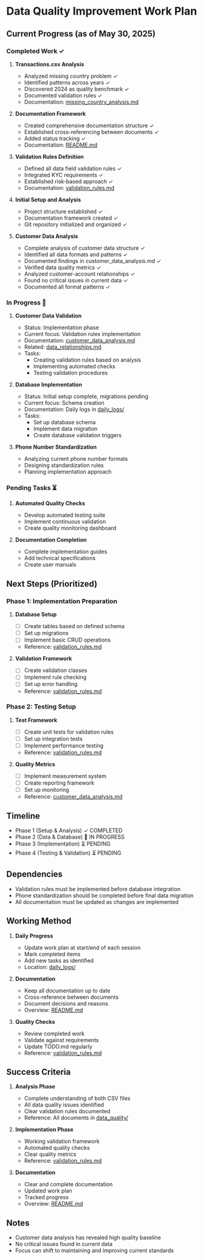 # Data Quality Improvement Work Plan

## Current Progress (as of May 30, 2025)

### Completed Work ✓
1. **Transactions.csv Analysis**
   - Analyzed missing country problem ✓
   - Identified patterns across years ✓
   - Discovered 2024 as quality benchmark ✓
   - Documented validation rules ✓
   - Documentation: [missing_country_analysis.md](../analysis/data_quality/missing_country_analysis.md)

2. **Documentation Framework**
   - Created comprehensive documentation structure ✓
   - Established cross-referencing between documents ✓
   - Added status tracking ✓
   - Documentation: [README.md](../README.md)

3. **Validation Rules Definition**
   - Defined all data field validation rules ✓
   - Integrated KYC requirements ✓
   - Established risk-based approach ✓
   - Documentation: [validation_rules.md](../analysis/data_quality/validation_rules.md)

4. **Initial Setup and Analysis**
   - Project structure established ✓
   - Documentation framework created ✓
   - Git repository initialized and organized ✓

5. **Customer Data Analysis**
   - Complete analysis of customer data structure ✓
   - Identified all data formats and patterns ✓
   - Documented findings in customer_data_analysis.md ✓
   - Verified data quality metrics ✓
   - Analyzed customer-account relationships ✓
   - Found no critical issues in current data ✓
   - Documented all format patterns ✓

### In Progress 🔄
1. **Customer Data Validation**
   - Status: Implementation phase
   - Current focus: Validation rules implementation
   - Documentation: [customer_data_analysis.md](../analysis/data_quality/customer_data_analysis.md)
   - Related: [data_relationships.md](../analysis/data_quality/data_relationships.md)
   - Tasks:
     * Creating validation rules based on analysis
     * Implementing automated checks
     * Testing validation procedures

2. **Database Implementation**
   - Status: Initial setup complete, migrations pending
   - Current focus: Schema creation
   - Documentation: Daily logs in [daily_logs/](./daily_logs/)
   - Tasks:
     * Set up database schema
     * Implement data migration
     * Create database validation triggers

3. **Phone Number Standardization**
   - Analyzing current phone number formats
   - Designing standardization rules
   - Planning implementation approach

### Pending Tasks ⏳
1. **Automated Quality Checks**
   - Develop automated testing suite
   - Implement continuous validation
   - Create quality monitoring dashboard

2. **Documentation Completion**
   - Complete implementation guides
   - Add technical specifications
   - Create user manuals

## Next Steps (Prioritized)

### Phase 1: Implementation Preparation
1. **Database Setup**
   - [ ] Create tables based on defined schema
   - [ ] Set up migrations
   - [ ] Implement basic CRUD operations
   - Reference: [validation_rules.md](../analysis/data_quality/validation_rules.md)

2. **Validation Framework**
   - [ ] Create validation classes
   - [ ] Implement rule checking
   - [ ] Set up error handling
   - Reference: [validation_rules.md](../analysis/data_quality/validation_rules.md)

### Phase 2: Testing Setup
1. **Test Framework**
   - [ ] Create unit tests for validation rules
   - [ ] Set up integration tests
   - [ ] Implement performance testing
   - Reference: [validation_rules.md](../analysis/data_quality/validation_rules.md)

2. **Quality Metrics**
   - [ ] Implement measurement system
   - [ ] Create reporting framework
   - [ ] Set up monitoring
   - Reference: [customer_data_analysis.md](../analysis/data_quality/customer_data_analysis.md)

## Timeline
- Phase 1 (Setup & Analysis) ✓ COMPLETED
- Phase 2 (Data & Database) 🔄 IN PROGRESS
- Phase 3 (Implementation) ⏳ PENDING
- Phase 4 (Testing & Validation) ⏳ PENDING

## Dependencies
- Validation rules must be implemented before database integration
- Phone standardization should be completed before final data migration
- All documentation must be updated as changes are implemented

## Working Method
1. **Daily Progress**
   - Update work plan at start/end of each session
   - Mark completed items
   - Add new tasks as identified
   - Location: [daily_logs/](./daily_logs/)

2. **Documentation**
   - Keep all documentation up to date
   - Cross-reference between documents
   - Document decisions and reasons
   - Overview: [README.md](../README.md)

3. **Quality Checks**
   - Review completed work
   - Validate against requirements
   - Update TODO.md regularly
   - Reference: [validation_rules.md](../analysis/data_quality/validation_rules.md)

## Success Criteria
1. **Analysis Phase**
   - Complete understanding of both CSV files
   - All data quality issues identified
   - Clear validation rules documented
   - Reference: All documents in [data_quality/](../analysis/data_quality/)

2. **Implementation Phase**
   - Working validation framework
   - Automated quality checks
   - Clear quality metrics
   - Reference: [validation_rules.md](../analysis/data_quality/validation_rules.md)

3. **Documentation**
   - Clear and complete documentation
   - Updated work plan
   - Tracked progress
   - Overview: [README.md](../README.md)

## Notes
- Customer data analysis has revealed high quality baseline
- No critical issues found in current data
- Focus can shift to maintaining and improving current standards 